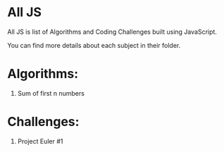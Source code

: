 # All JS
All JS is list of Algorithms and Coding Challenges built using JavaScript.

You can find more details about each subject in their folder.

# Algorithms:
1. Sum of first n numbers

# Challenges:
1. Project Euler #1
